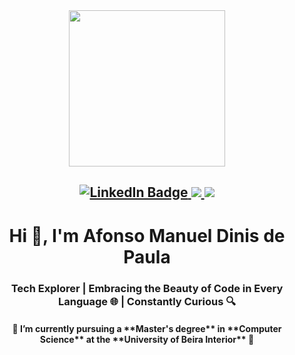 <div id="header" align="center">
  <img src="https://media.giphy.com/media/Id6dC0GQOOzPMXgcPv/giphy.gif" width="250"/>
</div>

<h2 dir="auto" align="center">
  <a href="https://www.linkedin.com/in/afonso-de-paula/">
    <img src="https://img.shields.io/badge/LinkedIn-blue?style=plastic&logo=linkedin&logoColor=white&link=https%3A%2F%2Fwww.linkedin.com%2Fin%2Fafonso-de-paula%2F" alt="LinkedIn Badge"/>
  </a>
  <a href="mailto:afonsopaula2000@gmail.com">
    <img src="https://img.shields.io/badge/afonsopaula2000%40gmail.com-red?style=plastic&logo=gmail&logoColor=white&color=red&link=mailto%3Aafonsopaula2000%40gmail.com"/>
  </a>
  <img src="https://komarev.com/ghpvc/?username=AfonsoPaula&color=blue"/>
</h2>

<h1 align="center">Hi 👋, I'm Afonso Manuel Dinis de Paula</h1>
<h3 align="center">Tech Explorer | Embracing the Beauty of Code in Every Language 🌐 | Constantly Curious 🔍</h3>

<h4 align="center">🔭 I’m currently pursuing a **Master's degree** in **Computer Science** at the **University of Beira Interior** 🚀</h4> 
